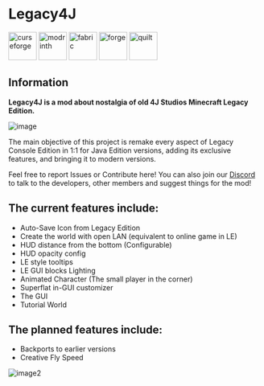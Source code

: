 # Legacy4J 
<!-- SVG version -->
<img alt="curseforge" height="56" src="https://cdn.jsdelivr.net/npm/@intergrav/devins-badges@3/assets/cozy/available/curseforge_vector.svg"> <!-- SVG version -->
<img alt="modrinth" height="56" src="https://cdn.jsdelivr.net/npm/@intergrav/devins-badges@3/assets/cozy/available/modrinth_vector.svg"> <!-- SVG version -->
<img alt="fabric" height="56" src="https://cdn.jsdelivr.net/npm/@intergrav/devins-badges@3/assets/cozy/supported/fabric_vector.svg"> <!-- SVG version -->
<img alt="forge" height="56" src="https://cdn.jsdelivr.net/npm/@intergrav/devins-badges@3/assets/cozy/supported/forge_vector.svg"> <!-- SVG version -->
<img alt="quilt" height="56" src="https://cdn.jsdelivr.net/npm/@intergrav/devins-badges@3/assets/cozy/supported/quilt_vector.svg">


## Information

**Legacy4J is a mod about nostalgia of old 4J Studios Minecraft Legacy Edition.**

![image](https://cdn.modrinth.com/data/mIMHT3wf/images/cfc40bbe8eb9f64447fa5edd6fa8fce80cd85971.png)

The main objective of this project is remake every aspect of Legacy Console Edition in 1:1 for Java Edition versions, adding its exclusive features, and bringing it to modern versions.

Feel free to report Issues or Contribute here!
You can also join our [Discord](https://discord.com/invite/FJVbVgT9uS) to talk to the developers, other members and suggest things for the mod!

## The current features include:

* Auto-Save Icon from Legacy Edition
* Create the world with open LAN (equivalent to online game in LE)
* HUD distance from the bottom (Configurable)
* HUD opacity config
* LE style tooltips
* LE GUI blocks Lighting
* Animated Character (The small player in the corner)
* Superflat in-GUI customizer
* The GUI
* Tutorial World

## The planned features include:
- Backports to earlier versions
- Creative Fly Speed

![image2](https://cdn.modrinth.com/data/mIMHT3wf/images/1cd8bd8afb6f300f6d59b3c84d78fef738a1c839.png)
